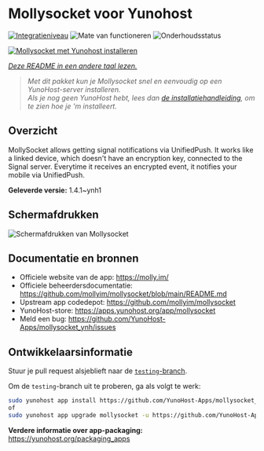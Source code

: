 <!--
NB: Deze README is automatisch gegenereerd door <https://github.com/YunoHost/apps/tree/master/tools/readme_generator>
Hij mag NIET handmatig aangepast worden.
-->

# Mollysocket voor Yunohost

[![Integratieniveau](https://dash.yunohost.org/integration/mollysocket.svg)](https://ci-apps.yunohost.org/ci/apps/mollysocket/) ![Mate van functioneren](https://ci-apps.yunohost.org/ci/badges/mollysocket.status.svg) ![Onderhoudsstatus](https://ci-apps.yunohost.org/ci/badges/mollysocket.maintain.svg)

[![Mollysocket met Yunohost installeren](https://install-app.yunohost.org/install-with-yunohost.svg)](https://install-app.yunohost.org/?app=mollysocket)

*[Deze README in een andere taal lezen.](./ALL_README.md)*

> *Met dit pakket kun je Mollysocket snel en eenvoudig op een YunoHost-server installeren.*  
> *Als je nog geen YunoHost hebt, lees dan [de installatiehandleiding](https://yunohost.org/install), om te zien hoe je 'm installeert.*

## Overzicht

MollySocket allows getting signal notifications via UnifiedPush. It works like a linked device, which doesn't have an encryption key, connected to the Signal server. Everytime it receives an encrypted event, it notifies your mobile via UnifiedPush.


**Geleverde versie:** 1.4.1~ynh1

## Schermafdrukken

![Schermafdrukken van Mollysocket](./doc/screenshots/example.jpg)

## Documentatie en bronnen

- Officiele website van de app: <https://molly.im/>
- Officiele beheerdersdocumentatie: <https://github.com/mollyim/mollysocket/blob/main/README.md>
- Upstream app codedepot: <https://github.com/mollyim/mollysocket>
- YunoHost-store: <https://apps.yunohost.org/app/mollysocket>
- Meld een bug: <https://github.com/YunoHost-Apps/mollysocket_ynh/issues>

## Ontwikkelaarsinformatie

Stuur je pull request alsjeblieft naar de [`testing`-branch](https://github.com/YunoHost-Apps/mollysocket_ynh/tree/testing).

Om de `testing`-branch uit te proberen, ga als volgt te werk:

```bash
sudo yunohost app install https://github.com/YunoHost-Apps/mollysocket_ynh/tree/testing --debug
of
sudo yunohost app upgrade mollysocket -u https://github.com/YunoHost-Apps/mollysocket_ynh/tree/testing --debug
```

**Verdere informatie over app-packaging:** <https://yunohost.org/packaging_apps>
